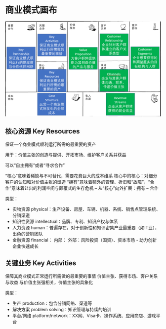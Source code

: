 # 商业模式画布

![image-20241128153927611](3商业模式画布.assets/image-20241128153927611.png)

## 核心资源 Key Resources

保证一个商业模式顺利运行所需的最重要的资产

用于：价值主张的创造与提供、开拓市场、维护客户关系并获益

可以“自主拥有”或者“寻求合作”

“核心”意味着稀缺与不可替代，需要花费巨大的成本维系
核心中的核心：对细分客户的认知和对价值主张的塑造
“拥有”意味着额外的管理、折旧和“故障”，“合作”意味着让出的利润空间与颠覆式的生存危机 – 从“核心”向外扩展：拥有 – 合作

类型：

- 实物资源 physical：生产设备、房屋、车辆、机器、系统、销售点管理系统、分销渠道
- 知识性资源 intellectual：品牌、专利、知识产权与体系
- 人力资源 human：普遍存在，对于创新性和知识密集产业最重要（如IT业），出色的营销团队
- 金融资源 financial：
  内部：
  外部：风险投资（国资）、资本市场 - 助力创新企业快速成长

## 关键业务 Key Activities

保障其商业模式正常运行所需做的最重要的事情
价值主张、获得市场、客户关系与收益
与价值主张强相关，价值主张的具象化

类型：

- 生产 production：包含分销网络、渠道等
- 解决方案 problem solving：知识管理与持续的培训
- 平台/网络 platform/network：XX网、Visa卡、操作系统、应用商店、游戏平台
